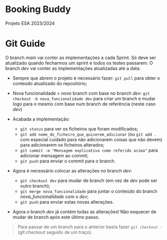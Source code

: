 # Booking Buddy
Projeto ESA 2023/2024

# Git Guide
O branch _main_ vai conter as implementações a cada Sprint. Só deve ser atualizado quando fecharmos um sprint e todos os testes passarem.
O branch _dev_ vai conter as implementações atualizadas até a data.

- Sempre que abrem o projeto é necessário fazer: `git pull` para obter o conteúdo atualizado do repositório;
- Nova funcionalidade = novo branch com base no branch _dev_: `git checkout -b nova_funcionalidade dev` para criar um branch e mudar logo para o mesmo com base num branch de referência (neste caso _dev_)
- Acabada a implementação: 
  - `git status` para ver os ficheiros que foram modificados;
  - `git add nome_do_ficheiro_que_quiserem_adicionar` (ou `git add .` com especial cuidado para não adicionarem coisas que não devem) para adicionarem os ficheiros alterados;
  - `git commit -m "Mensagem explicativa como referido acima"` para adicionar mensagem ao commit;
  - `git push` para enviar o commit para o branch.

- Agora é necessário colocar as alterações no branch _dev_: 
  - `git checkout dev` para mudar de branch (em vez de _dev_ pode ser outro branch);
  - `git merge nova_funcionalidade` para juntar o conteúdo do branch _nova_funcionalidade_ com o _dev_;
  - `git push` para enviar estas novas alterações.

- Agora o branch _dev_ já contém todas as alterações! Não esquecer de mudar de branch após este último passo.

> Para passar de um branch para o anterior basta fazer `git checkout -` (git checkout seguido de um traço).